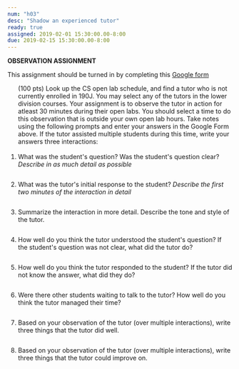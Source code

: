 ```yaml
---
num: "h03"
desc: "Shadow an experienced tutor"
ready: true 
assigned: 2019-02-01 15:30:00.00-8:00
due: 2019-02-15 15:30:00.00-8:00
---
```


<b>OBSERVATION ASSIGNMENT</b>

This assignment should be turned in by completing this [Google form](https://goo.gl/forms/8KY7sHUb6zU5Jz1i2)

<ol> (100 pts) Look up the CS open lab schedule, and find a tutor who is not currently enrolled in 190J. You may select any of the tutors in the lower division courses. Your assignment is to observe the tutor in action for atleast 30 minutes during their open labs. You should select a time to do this observation that is outside your own open lab hours. Take notes using the following prompts and enter your answers in the Google Form above. If the tutor assisted multiple students during this time, write your answers three interactions:
<br>
<br>

<li style="padding-bottom:2em;"> What was the student's question? Was the student's question clear? <i>Describe in as much detail as possible</i>


<li style="padding-bottom:2em;"> What was the tutor's initial response to the student? <i>Describe the first two minutes of the interaction in detail</i>
</li>

<li style="padding-bottom:2em;"> Summarize the interaction in more detail. Describe the tone and style of the tutor.
</li>

<li style="padding-bottom:2em;"> How well do you think the tutor understood the student's question? If the student's question was not clear, what did the tutor do?
</li>

<li style="padding-bottom:2em;"> How well do you think the tutor responded to the student? If the tutor did not know the answer, what did they do?
</li>


<li style="padding-bottom:2em;"> Were there other students waiting to talk to the tutor? How well do you think the tutor managed their time?   
</li>

<li style="padding-bottom:2em;"> Based on your observation of the tutor (over multiple interactions), write three things that the tutor did well. 
</li>

<li style="padding-bottom:2em;"> Based on your observation of the tutor (over multiple interactions), write three things that the tutor could improve on. 
</li>


<div class="pagebreak">
</div>



